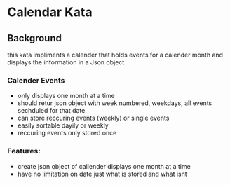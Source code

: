 # Calendar Kata

## Background
this kata impliments a calender that holds events for a calender month and displays the information in a Json object 

### Calender Events
* only displays one month at a time
* should retur json object with week numbered, weekdays, all events sechduled for that date.
* can store reccuring events (weekly) or single events
* easily sortable dayily or weekly
* reccuring events only stored once 

### Features:
* create json object of callender displays one month at a time
* have no limitation on date just what is stored and what isnt

